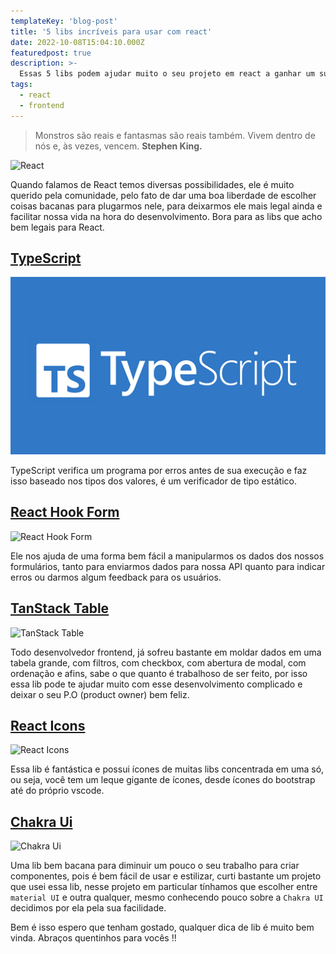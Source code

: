 ```yaml
---
templateKey: 'blog-post'
title: '5 libs incríveis para usar com react'
date: 2022-10-08T15:04:10.000Z
featuredpost: true
description: >-
  Essas 5 libs podem ajudar muito o seu projeto em react a ganhar um super UP.
tags:
  - react
  - frontend
---
```


>Monstros são reais e fantasmas são reais também. Vivem dentro de nós e, às vezes, vencem. **Stephen King.**

![React](https://phixies.com/publico/tecnologias-galeria/48/!0339c8e835cdcbe2b14071d34d069056ba93046f4f7e74f5db75fb475d911b33.png)

Quando falamos de React temos diversas possibilidades, ele  é muito querido pela comunidade, pelo fato de dar uma boa liberdade de escolher coisas bacanas para plugarmos nele, para deixarmos ele mais legal ainda e facilitar nossa vida na hora do desenvolvimento. Bora para as libs que acho bem legais para React.

## [TypeScript](https://www.typescriptlang.org/pt/docs/handbook/react.html)

![TypeScript](https://raw.githubusercontent.com/khaosdoctor/blog-assets/master/images/2022/06/10b88c68-typescript-logo.png)

TypeScript verifica um programa por erros antes de sua execução e faz isso baseado nos tipos dos valores, é um verificador de tipo estático.

## [React Hook Form](https://react-hook-form.com/)

![React Hook Form](https://i.ytimg.com/vi/RkXv4AXXC_4/maxresdefault.jpg)

Ele nos ajuda de uma forma bem fácil a manipularmos os dados dos nossos formulários, tanto para enviarmos dados para nossa API quanto para indicar erros ou darmos algum feedback para os usuários.

## [TanStack Table](https://tanstack.com/table/v8/docs/guide/introduction)

![TanStack Table](https://repository-images.githubusercontent.com/71487058/a31172b8-b073-4390-8064-7fc1e9f5b788)

Todo desenvolvedor frontend, já sofreu bastante em moldar dados em uma tabela grande, com filtros, com checkbox, com abertura de modal, com ordenação e afins, sabe o que quanto é trabalhoso de ser feito, por isso essa lib pode te ajudar muito com esse desenvolvimento complicado e deixar o seu P.O (product owner) bem feliz.

## [React Icons](https://react-icons.github.io/react-icons/)

![React Icons](https://d2gdtie5ivbdow.cloudfront.net/media/images/article_images/Jaysha/react_icons_cover_image.png)

Essa lib é fantástica e possui ícones de muitas libs concentrada em uma só, ou seja, você tem um leque gigante de ícones, desde ícones do bootstrap até do próprio vscode.

## [Chakra Ui](https://chakra-ui.com/)

![Chakra Ui](https://chakra-ui.com/og-image.png)

Uma lib bem bacana para diminuir um pouco o seu trabalho para criar componentes, pois é bem fácil de usar e estilizar, curti bastante um projeto que usei essa lib, nesse projeto em particular tínhamos que escolher entre `material UI` e outra qualquer, mesmo conhecendo pouco sobre a `Chakra UI` decidimos por ela pela sua facilidade.

Bem é isso espero que tenham gostado, qualquer dica de lib é muito bem vinda. Abraços quentinhos para vocês !!




